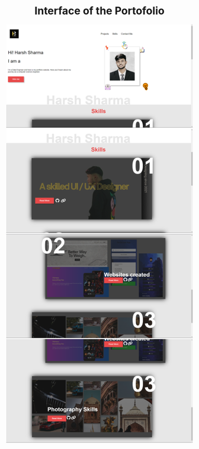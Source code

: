 <html>
  <h1 align="center">Interface of the Portofolio</h1>
  <img src="/ReadMeimg/Screenshot 2024-06-26 105811.png">
  <img src="/ReadMeimg/Screenshot 2024-06-26 105820.png">
  <img src="/ReadMeimg/Screenshot 2024-06-26 105827.png">
  <img src="/ReadMeimg/Screenshot 2024-06-26 105832.png">
</html>